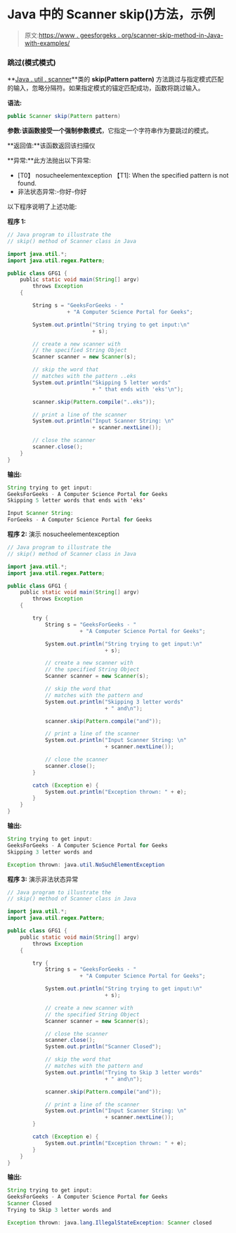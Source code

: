 # Java 中的 Scanner skip()方法，示例

> 原文:[https://www . geesforgeks . org/scanner-skip-method-in-Java-with-examples/](https://www.geeksforgeeks.org/scanner-skip-method-in-java-with-examples/)

### 跳过(模式模式)

**[Java . util . scanner](https://www.geeksforgeeks.org/scanner-class-in-java/)**类的 **skip(Pattern pattern)** 方法跳过与指定模式匹配的输入，忽略分隔符。如果指定模式的锚定匹配成功，函数将跳过输入。

**语法:**

```java
public Scanner skip(Pattern pattern)
```

**参数:**该函数接受一个强制参数**模式**，它指定一个字符串作为要跳过的模式。

**返回值:**该函数返回该扫描仪

**异常:**此方法抛出以下异常:

*   [T0】 nosucheelementexception 【T1]: When the specified pattern is not found.
*   非法状态异常:-你好-你好

以下程序说明了上述功能:

**程序 1:**

```java
// Java program to illustrate the
// skip() method of Scanner class in Java

import java.util.*;
import java.util.regex.Pattern;

public class GFG1 {
    public static void main(String[] argv)
        throws Exception
    {

        String s = "GeeksForGeeks - "
                   + "A Computer Science Portal for Geeks";

        System.out.println("String trying to get input:\n"
                           + s);

        // create a new scanner with
        // the specified String Object
        Scanner scanner = new Scanner(s);

        // skip the word that
        // matches with the pattern ..eks
        System.out.println("Skipping 5 letter words"
                           + " that ends with 'eks'\n");

        scanner.skip(Pattern.compile("..eks"));

        // print a line of the scanner
        System.out.println("Input Scanner String: \n"
                           + scanner.nextLine());

        // close the scanner
        scanner.close();
    }
}
```

**输出:**

```java
String trying to get input:
GeeksForGeeks - A Computer Science Portal for Geeks
Skipping 5 letter words that ends with 'eks'

Input Scanner String: 
ForGeeks - A Computer Science Portal for Geeks

```

**程序 2:** 演示 nosucheelementexception

```java
// Java program to illustrate the
// skip() method of Scanner class in Java

import java.util.*;
import java.util.regex.Pattern;

public class GFG1 {
    public static void main(String[] argv)
        throws Exception
    {

        try {
            String s = "GeeksForGeeks - "
                       + "A Computer Science Portal for Geeks";

            System.out.println("String trying to get input:\n"
                               + s);

            // create a new scanner with
            // the specified String Object
            Scanner scanner = new Scanner(s);

            // skip the word that
            // matches with the pattern and
            System.out.println("Skipping 3 letter words"
                               + " and\n");

            scanner.skip(Pattern.compile("and"));

            // print a line of the scanner
            System.out.println("Input Scanner String: \n"
                               + scanner.nextLine());

            // close the scanner
            scanner.close();
        }

        catch (Exception e) {
            System.out.println("Exception thrown: " + e);
        }
    }
}
```

**输出:**

```java
String trying to get input:
GeeksForGeeks - A Computer Science Portal for Geeks
Skipping 3 letter words and

Exception thrown: java.util.NoSuchElementException

```

**程序 3:** 演示非法状态异常

```java
// Java program to illustrate the
// skip() method of Scanner class in Java

import java.util.*;
import java.util.regex.Pattern;

public class GFG1 {
    public static void main(String[] argv)
        throws Exception
    {

        try {
            String s = "GeeksForGeeks - "
                       + "A Computer Science Portal for Geeks";

            System.out.println("String trying to get input:\n"
                               + s);

            // create a new scanner with
            // the specified String Object
            Scanner scanner = new Scanner(s);

            // close the scanner
            scanner.close();
            System.out.println("Scanner Closed");

            // skip the word that
            // matches with the pattern and
            System.out.println("Trying to Skip 3 letter words"
                               + " and\n");

            scanner.skip(Pattern.compile("and"));

            // print a line of the scanner
            System.out.println("Input Scanner String: \n"
                               + scanner.nextLine());
        }

        catch (Exception e) {
            System.out.println("Exception thrown: " + e);
        }
    }
}
```

**输出:**

```java
String trying to get input:
GeeksForGeeks - A Computer Science Portal for Geeks
Scanner Closed
Trying to Skip 3 letter words and

Exception thrown: java.lang.IllegalStateException: Scanner closed

```